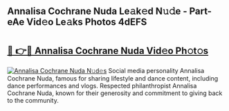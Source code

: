 ## Annalisa Cochrane Nuda Le𝚊k𝚎d N𝚞𝚍e - Part-eAe Vid𝚎o Le𝚊ks Photos 4dEFS

# <h2><a href="http://fbbxzd.evod.top/?m=Annalisa+Cochrane+Nuda">🔗 👉🔴 Annalisa Cochrane Nuda Vid𝚎o Ph𝚘t𝚘s</a></h2>

[![Annalisa Cochrane Nuda N𝚞d𝚎s](https://i.imgur.com/8V9OHl7.gif)](http://fbbxzd.evod.top/?m=Annalisa+Cochrane+Nuda)
Social media personality Annalisa Cochrane Nuda, famous for sharing lifestyle and dance content, including dance performances and vlogs. Respected philanthropist Annalisa Cochrane Nuda, known for their generosity and commitment to giving back to the community. 
